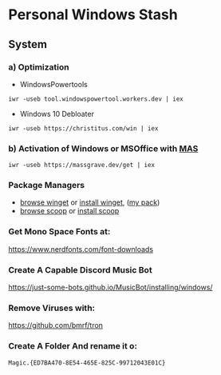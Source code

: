 # Personal Windows Stash
## System
### a) Optimization
- WindowsPowertools
```
iwr -useb tool.windowspowertool.workers.dev | iex
```
- Windows 10 Debloater
```
iwr -useb https://christitus.com/win | iex
```
### b) Activation of Windows or MSOffice with [MAS](https://github.com/massgravel/Microsoft-Activation-Scripts/releases/tag/1.6)
```
iwr -useb https://massgrave.dev/get | iex
```
### Package Managers
- [browse winget](https://winstall.app/apps) or [install winget](https://github.com/microsoft/winget-cli/releases/tag/v1.4.10173), ([my pack](https://winstall.app/users/1566339955248463873))
- [browse scoop](https://scoop.sh) or [install scoop](https://github.com/ScoopInstaller/Install#readme)

### Get Mono Space Fonts at:

https://www.nerdfonts.com/font-downloads

### Create A Capable Discord Music Bot 

https://just-some-bots.github.io/MusicBot/installing/windows/

### Remove Viruses with: 

https://github.com/bmrf/tron

### Create A Folder And rename it o:
```
Magic.{ED7BA470-8E54-465E-825C-99712043E01C}
```
